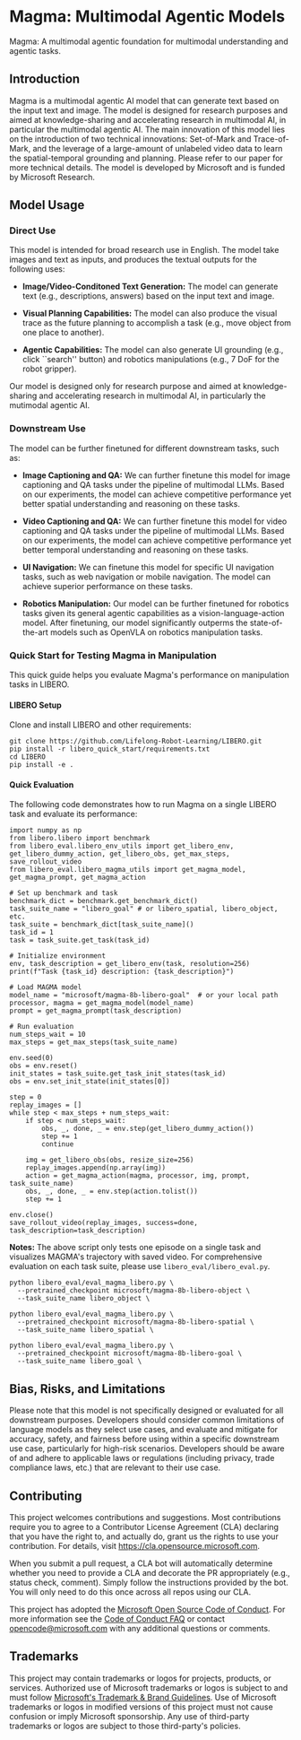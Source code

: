# Magma: Multimodal Agentic Models

Magma: A multimodal agentic foundation for multimodal understanding and agentic tasks.

## Introduction

Magma is a multimodal agentic AI model that can generate text based on the input text and image. The model is designed for research purposes and aimed at knowledge-sharing and accelerating research in multimodal AI, in particular the multimodal agentic AI. The main innovation of this model lies on the introduction of two technical innovations: Set-of-Mark and Trace-of-Mark, and the leverage of a large-amount of unlabeled video data to learn the spatial-temporal grounding and planning. Please refer to our paper for more technical details. The model is developed by Microsoft and is funded by Microsoft Research. 

## Model Usage

### Direct Use

<!-- This section is for the model use without fine-tuning or plugging into a larger ecosystem/app. -->

This model is intended for broad research use in English. The model take images and text as inputs, and produces the textual outputs for the following uses:

* **Image/Video-Conditoned Text Generation:** The model can generate text (e.g., descriptions, answers) based on the input text and image.

* **Visual Planning Capabilities:** The model can also produce the visual trace as the future planning to accomplish a task (e.g., move object from one place to another).

* **Agentic Capabilities:** The model can also generate UI grounding (e.g., click ``search'' button) and robotics manipulations (e.g., 7 DoF for the robot gripper).

Our model is designed only for research purpose and aimed at knowledge-sharing and accelerating research in multimodal AI, in particularly the mutimodal agentic AI.

### Downstream Use

The model can be further finetuned for different downstream tasks, such as:

* **Image Captioning and QA:** We can further finetune this model for image captioning and QA tasks under the pipeline of multimodal LLMs. Based on our experiments, the model can achieve competitive performance yet better spatial understanding and reasoning on these tasks.

* **Video Captioning and QA:** We can further finetune this model for video captioning and QA tasks under the pipeline of multimodal LLMs. Based on our experiments, the model can achieve competitive performance yet better temporal understanding and reasoning on these tasks.

* **UI Navigation:** We can finetune this model for specific UI navigation tasks, such as web navigation or mobile navigation. The model can achieve superior performance on these tasks.

* **Robotics Manipulation:** Our model can be further finetuned for robotics tasks given its general agentic capabilities as a vision-language-action model. After finetuning, our model significantly outperms the state-of-the-art models such as OpenVLA on robotics manipulation tasks.

<!-- This section is for the model use when fine-tuned for a task, or when plugged into a larger ecosystem/app -->

<!-- {{ downstream_use | default("[More Information Needed]", true)}} -->

<!-- ### Out-of-Scope Use -->

<!-- This section addresses misuse, malicious use, and uses that the model will not work well for. -->

<!-- {{ out_of_scope_use | default("[More Information Needed]", true)}} -->

### Quick Start for Testing Magma in Manipulation

This quick guide helps you evaluate Magma's performance on manipulation tasks in LIBERO. 

#### LIBERO Setup
Clone and install LIBERO and other requirements:
```
git clone https://github.com/Lifelong-Robot-Learning/LIBERO.git
pip install -r libero_quick_start/requirements.txt
cd LIBERO
pip install -e .
```

#### Quick Evaluation
The following code demonstrates how to run Magma on a single LIBERO task and evaluate its performance:
```
import numpy as np
from libero.libero import benchmark
from libero_eval.libero_env_utils import get_libero_env, get_libero_dummy_action, get_libero_obs, get_max_steps, save_rollout_video
from libero_eval.libero_magma_utils import get_magma_model, get_magma_prompt, get_magma_action

# Set up benchmark and task
benchmark_dict = benchmark.get_benchmark_dict()
task_suite_name = "libero_goal" # or libero_spatial, libero_object, etc.
task_suite = benchmark_dict[task_suite_name]()
task_id = 1
task = task_suite.get_task(task_id)

# Initialize environment
env, task_description = get_libero_env(task, resolution=256)
print(f"Task {task_id} description: {task_description}")

# Load MAGMA model
model_name = "microsoft/magma-8b-libero-goal"  # or your local path
processor, magma = get_magma_model(model_name)
prompt = get_magma_prompt(task_description)

# Run evaluation
num_steps_wait = 10
max_steps = get_max_steps(task_suite_name)

env.seed(0)
obs = env.reset()
init_states = task_suite.get_task_init_states(task_id) 
obs = env.set_init_state(init_states[0])

step = 0
replay_images = []
while step < max_steps + num_steps_wait:
    if step < num_steps_wait:
        obs, _, done, _ = env.step(get_libero_dummy_action())
        step += 1
        continue
    
    img = get_libero_obs(obs, resize_size=256)
    replay_images.append(np.array(img))
    action = get_magma_action(magma, processor, img, prompt, task_suite_name)
    obs, _, done, _ = env.step(action.tolist())
    step += 1

env.close()
save_rollout_video(replay_images, success=done, task_description=task_description)
```
**Notes:** The above script only tests one episode on a single task and visualizes MAGMA's trajectory with saved video. For comprehensive evaluation on each task suite, please use `libero_eval/libero_eval.py`.
```
python libero_eval/eval_magma_libero.py \
  --pretrained_checkpoint microsoft/magma-8b-libero-object \
  --task_suite_name libero_object \

python libero_eval/eval_magma_libero.py \
  --pretrained_checkpoint microsoft/magma-8b-libero-spatial \
  --task_suite_name libero_spatial \

python libero_eval/eval_magma_libero.py \
  --pretrained_checkpoint microsoft/magma-8b-libero-goal \
  --task_suite_name libero_goal \
```

## Bias, Risks, and Limitations

Please note that this model is not specifically designed or evaluated for all downstream purposes. Developers should consider common limitations of language models as they select use cases, and evaluate and mitigate for accuracy, safety, and fairness before using within a specific downstream use case, particularly for high-risk scenarios. Developers should be aware of and adhere to applicable laws or regulations (including privacy, trade compliance laws, etc.) that are relevant to their use case.

## Contributing

This project welcomes contributions and suggestions.  Most contributions require you to agree to a
Contributor License Agreement (CLA) declaring that you have the right to, and actually do, grant us
the rights to use your contribution. For details, visit https://cla.opensource.microsoft.com.

When you submit a pull request, a CLA bot will automatically determine whether you need to provide
a CLA and decorate the PR appropriately (e.g., status check, comment). Simply follow the instructions
provided by the bot. You will only need to do this once across all repos using our CLA.

This project has adopted the [Microsoft Open Source Code of Conduct](https://opensource.microsoft.com/codeofconduct/).
For more information see the [Code of Conduct FAQ](https://opensource.microsoft.com/codeofconduct/faq/) or
contact [opencode@microsoft.com](mailto:opencode@microsoft.com) with any additional questions or comments.

## Trademarks

This project may contain trademarks or logos for projects, products, or services. Authorized use of Microsoft 
trademarks or logos is subject to and must follow 
[Microsoft's Trademark & Brand Guidelines](https://www.microsoft.com/en-us/legal/intellectualproperty/trademarks/usage/general).
Use of Microsoft trademarks or logos in modified versions of this project must not cause confusion or imply Microsoft sponsorship.
Any use of third-party trademarks or logos are subject to those third-party's policies.
